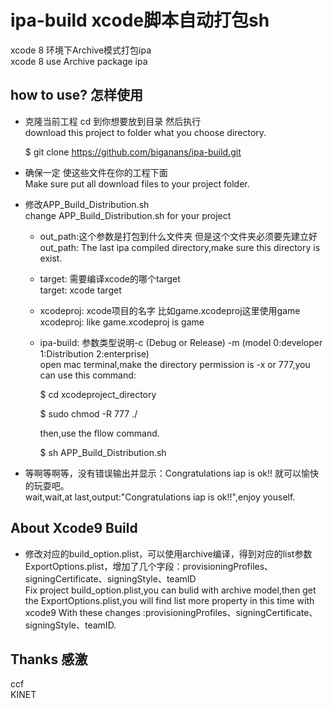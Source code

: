 ipa-build  xcode脚本自动打包sh
====================
xcode 8 环境下Archive模式打包ipa <br>
xcode 8 use Archive package ipa

how to use?  怎样使用
-------------
* 克隆当前工程 cd 到你想要放到目录 然后执行 <br>
    download this project to folder what you choose directory. <br>

    $ git clone https://github.com/biganans/ipa-build.git

* 确保一定 使这些文件在你的工程下面 <br>
    Make sure put all download files to your project folder. <br>
* 修改APP_Build_Distribution.sh <br>
    change APP_Build_Distribution.sh for your project
    *  out_path:这个参数是打包到什么文件夹 但是这个文件夹必须要先建立好 <br>
        out_path: The last ipa compiled directory,make sure this directory is exist.
    *  target: 需要编译xcode的哪个target <br>
        target: xcode target
    *  xcodeproj: xcode项目的名字 比如game.xcodeproj这里使用game <br>
        xcodeproj: like game.xcodeproj is game
    *  ipa-build: 参数类型说明-c (Debug or Release) -m (model 0:developer 1:Distribution 2:enterprise) <br>
        open mac terminal,make the directory permission is -x or 777,you can use this command: <br>
        
        $ cd xcodeproject_directory 
        
        $ sudo chmod -R 777 ./ 
        
        then,use the fllow command.
        
        $ sh APP_Build_Distribution.sh
        
 * 等啊等啊等，没有错误输出并显示：Congratulations iap is ok!! 就可以愉快的玩耍吧。 <br>
        wait,wait,at last,output:"Congratulations iap is ok!!",enjoy youself.


About Xcode9 Build
----------
 * 修改对应的build_option.plist，可以使用archive编译，得到对应的list参数ExportOptions.plist，增加了几个字段：provisioningProfiles、signingCertificate、signingStyle、teamID <br>
    Fix project build_option.plist,you can bulid with archive model,then get the ExportOptions.plist,you will find list more property  in this time with xcode9 With these changes :provisioningProfiles、signingCertificate、signingStyle、teamID.
    
    
Thanks 感激
----------
  ccf <br>
  KINET
  
